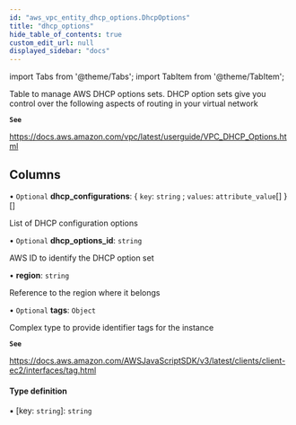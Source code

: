 ```yaml
---
id: "aws_vpc_entity_dhcp_options.DhcpOptions"
title: "dhcp_options"
hide_table_of_contents: true
custom_edit_url: null
displayed_sidebar: "docs"
---
```


import Tabs from '@theme/Tabs';
import TabItem from '@theme/TabItem';

Table to manage AWS DHCP options sets.
DHCP option sets give you control over the following aspects of routing in your virtual network

**`See`**

https://docs.aws.amazon.com/vpc/latest/userguide/VPC_DHCP_Options.html

## Columns

• `Optional` **dhcp\_configurations**: { `key`: `string` ; `values`: `attribute_value`[]  }[]

List of DHCP configuration options

• `Optional` **dhcp\_options\_id**: `string`

AWS ID to identify the DHCP option set

• **region**: `string`

Reference to the region where it belongs

• `Optional` **tags**: `Object`

Complex type to provide identifier tags for the instance

**`See`**

https://docs.aws.amazon.com/AWSJavaScriptSDK/v3/latest/clients/client-ec2/interfaces/tag.html

#### Type definition

▪ [key: `string`]: `string`
